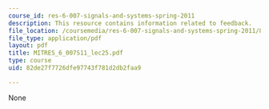 ```yaml
---
course_id: res-6-007-signals-and-systems-spring-2011
description: This resource contains information related to feedback.
file_location: /coursemedia/res-6-007-signals-and-systems-spring-2011/82de27f7726dfe97743f781d2db2faa9_MITRES_6_007S11_lec25.pdf
file_type: application/pdf
layout: pdf
title: MITRES_6_007S11_lec25.pdf
type: course
uid: 82de27f7726dfe97743f781d2db2faa9

---
```

None